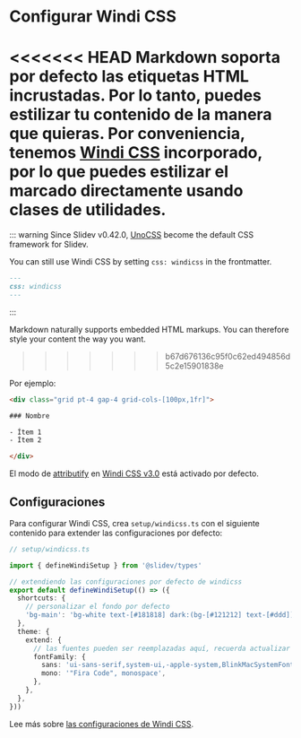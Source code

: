 # Configurar Windi CSS

<Environment type="node" />

<<<<<<< HEAD
Markdown soporta por defecto las etiquetas HTML incrustadas. Por lo tanto, puedes estilizar tu contenido de la manera que quieras. Por conveniencia, tenemos [Windi CSS](https://github.com/windicss/windicss) incorporado, por lo que puedes estilizar el marcado directamente usando clases de utilidades.
=======
::: warning
Since Slidev v0.42.0, [UnoCSS](/custom/config-unocss) become the default CSS framework for Slidev.

You can still use Windi CSS by setting `css: windicss` in the frontmatter.
```md
---
css: windicss
---
```
:::

Markdown naturally supports embedded HTML markups. You can therefore style your content the way you want.
>>>>>>> b67d676136c95f0c62ed494856d5c2e15901838e

Por ejemplo:

```html
<div class="grid pt-4 gap-4 grid-cols-[100px,1fr]">

### Nombre

- Ítem 1
- Ítem 2

</div>
```

El modo de [attributify](https://windicss.org/posts/v30.html#attributify-mode) en [Windi CSS v3.0](https://windicss.org/posts/v30.html) está activado por defecto.

## Configuraciones

Para configurar Windi CSS, crea `setup/windicss.ts` con el siguiente contenido para extender las configuraciones por defecto:

```ts
// setup/windicss.ts

import { defineWindiSetup } from '@slidev/types'

// extendiendo las configuraciones por defecto de windicss
export default defineWindiSetup(() => ({
  shortcuts: {
    // personalizar el fondo por defecto
    'bg-main': 'bg-white text-[#181818] dark:(bg-[#121212] text-[#ddd])',
  },
  theme: {
    extend: {
      // las fuentes pueden ser reemplazadas aquí, recuerda actualizar los enlaces de las fuentes web en `index.html`
      fontFamily: {
        sans: 'ui-sans-serif,system-ui,-apple-system,BlinkMacSystemFont,"Segoe UI",Roboto,"Helvetica Neue",Arial,"Noto Sans",sans-serif,"Apple Color Emoji","Segoe UI Emoji","Segoe UI Symbol","Noto Color Emoji"',
        mono: '"Fira Code", monospace',
      },
    },
  },
}))
```

Lee más sobre [las configuraciones de Windi CSS](https://windicss.org/guide/configuration.html).
